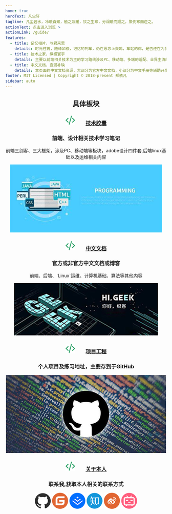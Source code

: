 ```yaml
---
home: true
heroText: 凡尘轩
tagline: 凡尘若水，冷暖自知，触之及暖，饮之生寒，分润暖而顺之，聚伤寒而逆之。
actionText: 点击进入浏览 >
actionLink: /guide/
features:
  - title: 记忆相片，与君来思
    details: 时光荏苒，随缘如梭，记忆的列车，仍在思念上轰鸣，车站的你，是否还在为我流连
  - title: 技术之家，纵横寰宇
    details: 主要以前端相关技术为主的学习路线涉及PC、移动端、多端的适配、业界主流的前端技术栈内容
  - title: 中文文档，查漏补缺
    details: 本页面的中文文档资源，大部分为官方中文文档，小部分为中文手册等辅助开发工具
footer: MIT Licensed | Copyright © 2018-present 郑依凡
sidebar: auto
---
```


## <center>具体板块</center>

<center>

### ![code](../docs/.vuepress/public/code-mid.png)&emsp;&emsp;[技术胶囊](../Technology/README.md)

<h3>前端、设计相关技术学习笔记</h3>
前端三剑客、三大框架，涉及PC、移动端等板块，adobe设计四件套,后端linux基础以及运维相关内容

![js](../docs/.vuepress/public/jn.jpg)

### ![code](../docs/.vuepress/public/code-mid.png)&emsp;&emsp;[中文文档](../Doc/README.md)

<h3>官方或非官方中文文档或博客</h3>
前端、后端、`Linux`运维、计算机基础、算法等其他内容

![doc](../docs/.vuepress/public/p-doc.jpg)

### ![code](../docs/.vuepress/public/code-mid.png)&emsp;&emsp;[项目工程](../Project/README.md)

<h3>个人项目及练习地址，主要存到于GitHub</h3>

![blog](../docs/.vuepress/public/github-pro.jpg)

### ![code](../docs/.vuepress/public/code-mid.png)&emsp;&emsp;[关于本人](../About/README.md)

<h3>联系我,获取本人相关的联系方式</h3>

![github](../docs/.vuepress/public/about/github.png)
![github](../docs/.vuepress/public/about/gitee.png)
![github](../docs/.vuepress/public/about/juejin.png)
![github](../docs/.vuepress/public/about/zhihu.png)
![github](../docs/.vuepress/public/about/sina.png)
![github](../docs/.vuepress/public/about/bilibili.png)

 </center>